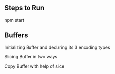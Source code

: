 ## Steps to Run 

npm start

## Buffers

Initializing Buffer and declaring its 3 encoding types

Slicing Buffer in two ways

Copy Buffer with help of slice